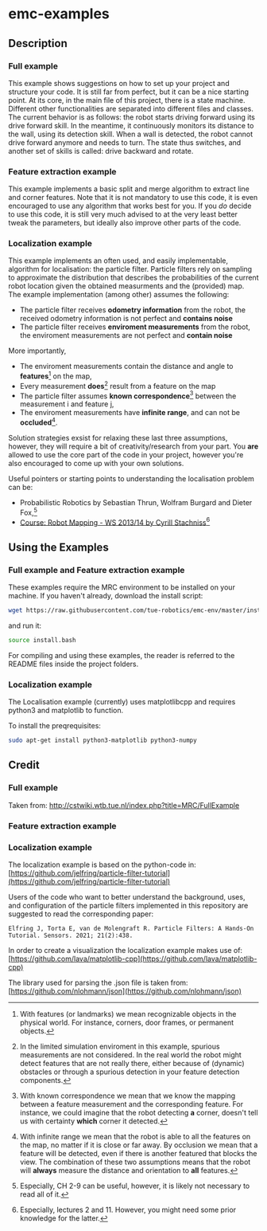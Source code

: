 # emc-examples

## Description
### Full example
This example shows suggestions on how to set up your project and structure your code. It is still far from perfect, but it can be a nice starting point. At its core, in the main file of this project, there is a state machine. Different other functionalities are separated into different files and classes. The current behavior is as follows: the robot starts driving forward using its drive forward skill. In the meantime, it continuously monitors its distance to the wall, using its detection skill. When a wall is detected, the robot cannot drive forward anymore and needs to turn. The state thus switches, and another set of skills is called: drive backward and rotate.

### Feature extraction example
This example implements a basic split and merge algorithm to extract line and corner features. Note that it is not mandatory to use this code, it is even encouraged to use any algorithm that works best for you. If you _do_ decide to use this code, it is still very much advised to at the very least better tweak the parameters, but ideally also improve other parts of the code.

### Localization example
This example implements an often used, and easily implementable, algorithm for localisation: the particle filter. Particle filters rely on sampling to approximate the distribution that describes the probabilities of the current robot location given the obtained measurments and the (provided) map. The example implementation (among other) assumes the following:

* The particle filter receives **odometry information** from the robot, the received odometry information is not perfect and **contains noise**
* The particle filter receives **enviroment measurements** from the robot, the enviroment measurements are not perfect and **contain noise**


More importantly,

* The enviroment measurements contain the distance and angle to **features**[^1] on the map,
* Every measurement **does**[^2] result from a feature on the map 
* The particle filter assumes **known correspondence**[^3] between the measurement i and feature j,
* The enviroment measurements have **infinite range**, and can not be **occluded**[^4].

[^1]: With features (or landmarks) we mean recognizable objects in the physical world. For instance, corners, door frames, or permanent objects.
[^2]: In the limited simulation enviroment in this example, spurious measurements are not considered. In the real world the robot might detect features that are not really there, either because of (dynamic) obstacles or through a spurious detection in your feature detection components.
[^3]: With known correspondence we mean that we know the mapping between a feature measurement and the corresponding feature. For instance, we could imagine that the robot detecting **a** corner, doesn't tell us with certainty **which** corner it detected.
[^4]: With infinite range we mean that the robot is able to all the features on the map, no matter if it is close or far away.
 By occlusion we mean that a feature will be detected, even if there is another featured that blocks the view. The combination of these two assumptions means that the robot will **always** measure the distance and orientation to **all** features.

Solution strategies exsist for relaxing these last three assumptions, however, they will require a bit of creativity/research from your part. You **are** allowed to use the core part of the code in your project, however you're also encouraged to come up with your own solutions. 

Useful pointers or starting points to understanding the localisation problem can be:
* Probabilistic Robotics by Sebastian Thrun, Wolfram Burgard and Dieter Fox,[^6]
* [Course: Robot Mapping - WS 2013/14 by Cyrill Stachniss](http://ais.informatik.uni-freiburg.de/teaching/ws13/mapping/)[^7]

[^6]: Especially, CH 2-9 can be useful, however, it is likely not necessary to read all of it.
[^7]: Especially, lectures 2 and 11. However, you might need some prior knowledge for the latter.


## Using the Examples
### Full example and Feature extraction example
These examples require the MRC environment to be installed on your machine. If you haven't already, download the install script:
```bash
wget https://raw.githubusercontent.com/tue-robotics/emc-env/master/install.bash
```
and run it:
```bash
source install.bash
```

For compiling and using these examples, the reader is referred to the README files inside the project folders.

### Localization example

The Localisation example (currently) uses matplotlibcpp and requires python3 and matplotlib to function.

To install the preqrequisites:

```bash
sudo apt-get install python3-matplotlib python3-numpy
```

## Credit
### Full example
Taken from: http://cstwiki.wtb.tue.nl/index.php?title=MRC/FullExample

### Feature extraction example


### Localization example

The localization example is based on the python-code in:
[https://github.com/jelfring/particle-filter-tutorial](https://github.com/jelfring/particle-filter-tutorial)

Users of the code who want to better understand the background, uses, and configuration of the particle filters implemented in this repository are suggested to read the corresponding paper:

    Elfring J, Torta E, van de Molengraft R. Particle Filters: A Hands-On Tutorial. Sensors. 2021; 21(2):438.

In order to create a visualization the localization example makes use of:
[https://github.com/lava/matplotlib-cpp](https://github.com/lava/matplotlib-cpp)

The library used for parsing the .json file is taken from:
[https://github.com/nlohmann/json](https://github.com/nlohmann/json)
